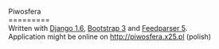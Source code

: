Piwosfera<br/>
=========<br/>
Written with <a href="https://www.djangoproject.com/">Django 1.6</a>, <a href="http://getbootstrap.com/">Bootstrap 3</a> and <a href="https://pypi.python.org/pypi/feedparser">Feedparser 5</a>.<br/>
Application might be online on http://piwosfera.x25.pl (polish)<br/>
